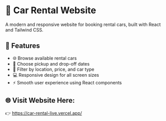 # 🚗 Car Rental Website

A modern and responsive website for booking rental cars, built with React and Tailwind CSS.

## 🔧 Features

- 🌐 Browse available rental cars
- 📅 Choose pickup and drop-off dates
- 📍 Filter by location, price, and car type
- 💻 Responsive design for all screen sizes
- ⚡ Smooth user experience using React components

## 🌐 Visit Website Here:

👉 https://car-rental-live.vercel.app/
